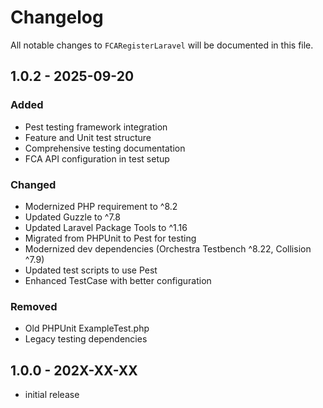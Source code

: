 # Changelog

All notable changes to `FCARegisterLaravel` will be documented in this file.

## 1.0.2 - 2025-09-20

### Added
- Pest testing framework integration
- Feature and Unit test structure
- Comprehensive testing documentation
- FCA API configuration in test setup

### Changed
- Modernized PHP requirement to ^8.2
- Updated Guzzle to ^7.8
- Updated Laravel Package Tools to ^1.16
- Migrated from PHPUnit to Pest for testing
- Modernized dev dependencies (Orchestra Testbench ^8.22, Collision ^7.9)
- Updated test scripts to use Pest
- Enhanced TestCase with better configuration

### Removed
- Old PHPUnit ExampleTest.php
- Legacy testing dependencies

## 1.0.0 - 202X-XX-XX

- initial release
